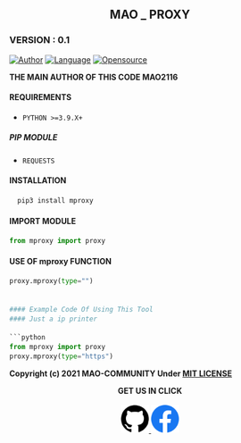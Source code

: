 <h2 align="center"> MAO _ PROXY </h2>
<h3>VERSION : 0.1 </h3>

[![Author](https://img.shields.io/badge/Author-MAO2116-blue)](https://github.com/mao2116)
[![Language](https://img.shields.io/badge/Written%20in-Python3-blue)](#)
[![Opensource](https://img.shields.io/badge/Open%20Source-Yes-green)](#)


**THE MAIN AUTHOR OF THIS CODE MAO2116**

#### REQUIREMENTS
* `PYTHON >=3.9.X+`
##### PIP MODULE 
* `REQUESTS`

#### INSTALLATION 
```bash
  pip3 install mproxy 
  ```
#### IMPORT MODULE

```python
from mproxy import proxy

```

#### USE OF mproxy FUNCTION

```python
proxy.mproxy(type="")


#### Example Code Of Using This Tool
#### Just a ip printer

```python 
from mproxy import proxy
proxy.mproxy(type="https")

```

<b>Copyright (c) 2021 MAO-COMMUNITY Under <a href="https://raw.githubusercontent.com/mao2116/mmail/main/LICENSE">MIT LICENSE</a></b>

<div align="center">
<b> GET US IN CLICK </b><br><br>
<a href="https://github.com/mao2116">
  <img width="50px" height="50px" src="https://raw.githubusercontent.com/fh-rabbi/Hack-Box/main/images/git.png">
</a>
<a href="https://www.facebook.com/mao2116/">
  <img width="50px" height="50px" src="https://raw.githubusercontent.com/fh-rabbi/Hack-Box/main/images/fb.png"><!I JUST USE A PIC FROM FH-RABBI >
</a>
</div>  
